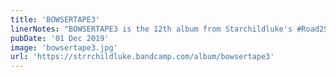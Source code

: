 ```yaml
---
title: 'BOWSERTAPE3'
linerNotes: "BOWSERTAPE3 is the 12th album from Starchildluke's #Road2Switch series. It's the final sequel to BOWSERTAPE and BOWSERTAPE2 with a boom-bap, love songs, and lots of romantic vocal cuts in there. As always, all proceeds go towards Switch games. This is the penultimate one in the series too!"
pubDate: '01 Dec 2019'
image: 'bowsertape3.jpg'
url: 'https://strrchildluke.bandcamp.com/album/bowsertape3'
---
```



